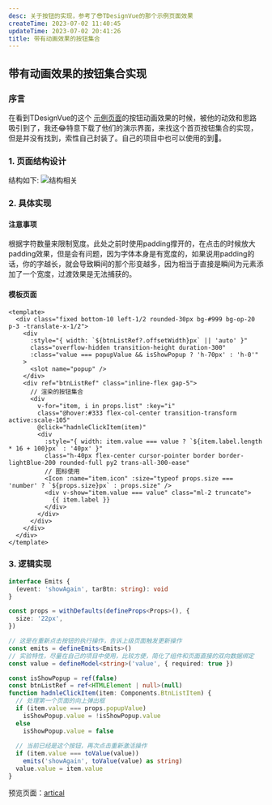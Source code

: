 ```yaml
---
desc: 关于按钮的实现，参考了😎TDesignVue的那个示例页面效果
createTime: 2023-07-02 11:40:45
updateTime: 2023-07-02 20:41:26
title: 带有动画效果的按钮集合
---
```


## 带有动画效果的按钮集合实现

### 序言

在看到TDesignVue的这个 [示例页面](https://tdesign.tencent.com/starter/vue-next/dashboard/base)的按钮动画效果的时候，被他的动效和思路吸引到了，我还😂特意下载了他们的演示界面，来找这个首页按钮集合的实现，但是并没有找到，索性自己封装了。自己的项目中也可以使用的到🎉。

### 1. 页面结构设计

结构如下:
![结构相关](/demo/shapes.png)

### 2. 具体实现

#### 注意事项

 根据字符数量来限制宽度。此处之前时使用padding撑开的，在点击的时候放大padding效果，但是会有问题，因为字体本身是有宽度的，如果说用padding的话，你的字越长，就会导致瞬间的那个形变越多，因为相当于直接是瞬间为元素添加了一个宽度，过渡效果是无法捕获的。

#### 模板页面

``` vue
<template>
  <div class="fixed bottom-10 left-1/2 rounded-30px bg-#999 bg-op-20 p-3 -translate-x-1/2">
    <div
      :style="{ width: `${btnListRef?.offsetWidth}px` || 'auto' }"
      class="overflow-hidden transition-height duration-300"
      :class="value === popupValue && isShowPopup ? 'h-70px' : 'h-0'"
    >
      <slot name="popup" />
    </div>
    <div ref="btnListRef" class="inline-flex gap-5">
	  // 渲染的按钮集合  
      <div
        v-for="item, i in props.list" :key="i"
        class="@hover:#333 flex-col-center transition-transform active:scale-105"
        @click="hadnleClickItem(item)"
        <div
          :style="{ width: item.value === value ? `${item.label.length * 16 + 100}px` : '40px' }"
          class="h-40px flex-center cursor-pointer border border-lightBlue-200 rounded-full py2 trans-all-300-ease"
		  // 图标使用       
          <Icon :name="item.icon" :size="typeof props.size === 'number' ? `${props.size}px` : props.size" />
          <div v-show="item.value === value" class="ml-2 truncate">
            {{ item.label }}
          </div>
        </div>
      </div>
    </div>
  </div>
</template>
```

### 3. 逻辑实现

``` ts
interface Emits {
  (event: 'showAgain', tarBtn: string): void
}

const props = withDefaults(defineProps<Props>(), {
  size: '22px',
})

// 这是在重新点击按钮的执行操作，告诉上级页面触发更新操作
const emits = defineEmits<Emits>()
// 实验特性，尽量在自己的项目中使用，比较方便，简化了组件和页面直接的双向数据绑定
const value = defineModel<string>('value', { required: true })

const isShowPopup = ref(false)
const btnListRef = ref<HTMLElement | null>(null)
function hadnleClickItem(item: Components.BtnListItem) {
  // 处理第一个页面的向上弹出框
  if (item.value === props.popupValue)
    isShowPopup.value = !isShowPopup.value
  else
    isShowPopup.value = false
    
  // 当前已经是这个按钮，再次点击重新激活操作
  if (item.value === toValue(value))
    emits('showAgain', toValue(value) as string)
  value.value = item.value
}
```

预览页面：[artical](/artical)

